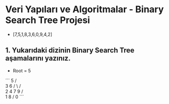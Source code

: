 # Veri Yapıları ve Algoritmalar - Binary Search Tree Projesi

* [7,5,1,8,3,6,0,9,4,2]

## 1. Yukarıdaki dizinin Binary Search Tree aşamalarını yazınız.

* Root = 5

´´´
           5
         /   \
        3     6
       / \   / \
      2   4 7   9
     /           \
    1             8
   /
  0
´´´